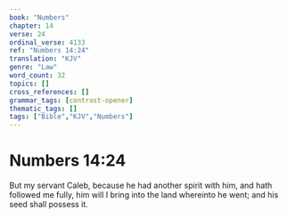 ```yaml
---
book: "Numbers"
chapter: 14
verse: 24
ordinal_verse: 4133
ref: "Numbers 14:24"
translation: "KJV"
genre: "Law"
word_count: 32
topics: []
cross_references: []
grammar_tags: [contrast-opener]
thematic_tags: []
tags: ["Bible","KJV","Numbers"]
---
```


# Numbers 14:24

But my servant Caleb, because he had another spirit with him, and hath followed me fully, him will I bring into the land whereinto he went; and his seed shall possess it.
